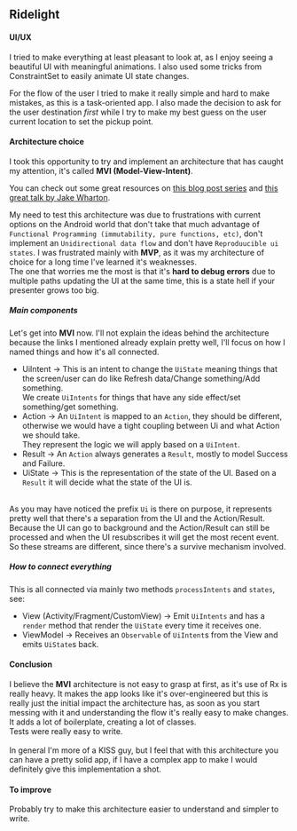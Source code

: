 ## Ridelight

#### UI/UX
I tried to make everything at least pleasant to look at, as I enjoy seeing a beautiful UI with meaningful animations.
I also used some tricks from ConstraintSet to easily animate UI state changes. 

For the flow of the user I tried to make it really simple and hard to make mistakes, as this is a task-oriented app.
I also made the decision to ask for the user destination *first* while I try to make my best guess on the user current location to set the pickup point.

#### Architecture choice

I took this opportunity to try and implement an architecture that has caught my attention, it's called **MVI (Model-View-Intent)**. 

You can check out some great resources on [this blog post series](http://hannesdorfmann.com/android/mosby3-mvi-1) and [this great talk by Jake Wharton](http://jakewharton.com/the-state-of-managing-state-with-rxjava/).

My need to test this architecture was due to frustrations with current options on the Android world that don't take that much advantage of `Functional Programming (immutability, pure functions, etc)`, don't implement an `Unidirectional data flow` and don't have `Reproduucible ui states`.
I was frustrated mainly with **MVP**, as it was my architecture of choice for a long time I've learned it's weaknesses.<br>
The one that worries me the most is that it's **hard to debug errors** due to multiple paths updating the UI at the same time, this is a state hell if your presenter grows too big.

##### Main components
Let's get into **MVI** now. I'll not explain the ideas behind the architecture because the links I mentioned already explain pretty well, I'll focus on how I named things and how it's all connected.

- UiIntent -> This is an intent to change the `UiState` meaning things that the screen/user can do like Refresh data/Change something/Add something.<br>
We create `UiIntents` for things that have any side effect/set something/get something.
- Action -> An `UiIntent` is mapped to an `Action`, they should be different, otherwise we would have a tight coupling between Ui and what Action we should take.<br>
They represent the logic we will apply based on a `UiIntent`.
- Result -> An `Action` always generates a `Result`, mostly to model Success and Failure.
- UiState -> This is the representation of the state of the UI. Based on a `Result` it will decide what the state of the UI is.<br><br>

As you may have noticed the prefix `Ui` is there on purpose, it represents pretty well that there's a separation from the UI and the Action/Result.<br>
Because the UI can go to background and the Action/Result can still be processed and when the UI resubscribes it will get the most recent event.<br>
So these streams are different, since there's a survive mechanism involved.

##### How to connect everything
This is all connected via mainly two methods `processIntents` and `states`, see:

- View (Activity/Fragment/CustomView) -> Emit `UiIntents` and has a `render` method that render the `UiState` every time it receives one.
- ViewModel -> Receives an `Observable` of `UiIntent`s from the View and emits `UiState`s back.<br>

#### Conclusion
I believe the **MVI** architecture is not easy to grasp at first, as it's use of Rx is really heavy. It makes the app looks like it's over-engineered but this is really just the initial impact the architecture has, as soon as you start messing with it and understanding the flow it's really easy to make changes.
<br>It adds a lot of boilerplate, creating a lot of classes.
<br>Tests were really easy to write.
<br><br>In general I'm more of a KISS guy, but I feel that with this architecture you can have a pretty solid app, if I have a complex app to make I would definitely give this implementation a shot.

#### To improve
Probably try to make this architecture easier to understand and simpler to write.


